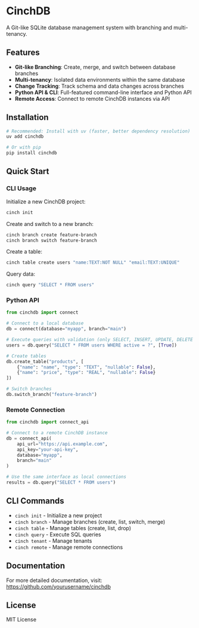 # CinchDB

A Git-like SQLite database management system with branching and multi-tenancy.

## Features

- **Git-like Branching**: Create, merge, and switch between database branches
- **Multi-tenancy**: Isolated data environments within the same database
- **Change Tracking**: Track schema and data changes across branches
- **Python API & CLI**: Full-featured command-line interface and Python API
- **Remote Access**: Connect to remote CinchDB instances via API

## Installation

```bash
# Recommended: Install with uv (faster, better dependency resolution)
uv add cinchdb

# Or with pip
pip install cinchdb
```

## Quick Start

### CLI Usage

Initialize a new CinchDB project:

```bash
cinch init
```

Create and switch to a new branch:

```bash
cinch branch create feature-branch
cinch branch switch feature-branch
```

Create a table:

```bash
cinch table create users "name:TEXT:NOT NULL" "email:TEXT:UNIQUE"
```

Query data:

```bash
cinch query "SELECT * FROM users"
```

### Python API

```python
from cinchdb import connect

# Connect to a local database
db = connect(database="myapp", branch="main")

# Execute queries with validation (only SELECT, INSERT, UPDATE, DELETE allowed)
users = db.query("SELECT * FROM users WHERE active = ?", [True])

# Create tables
db.create_table("products", [
    {"name": "name", "type": "TEXT", "nullable": False},
    {"name": "price", "type": "REAL", "nullable": False}
])

# Switch branches
db.switch_branch("feature-branch")
```

### Remote Connection

```python
from cinchdb import connect_api

# Connect to a remote CinchDB instance
db = connect_api(
    api_url="https://api.example.com",
    api_key="your-api-key",
    database="myapp",
    branch="main"
)

# Use the same interface as local connections
results = db.query("SELECT * FROM users")
```

## CLI Commands

- `cinch init` - Initialize a new project
- `cinch branch` - Manage branches (create, list, switch, merge)
- `cinch table` - Manage tables (create, list, drop)
- `cinch query` - Execute SQL queries
- `cinch tenant` - Manage tenants
- `cinch remote` - Manage remote connections

## Documentation

For more detailed documentation, visit: https://github.com/yourusername/cinchdb

## License

MIT License